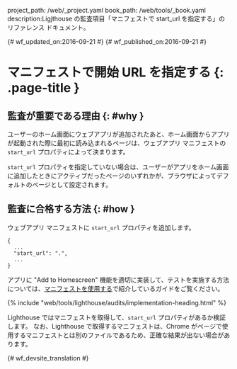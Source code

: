 project_path: /web/_project.yaml
book_path: /web/tools/_book.yaml
description:Ligjthouse の監査項目「マニフェストで start_url を指定する」のリファレンス ドキュメント。

{# wf_updated_on:2016-09-21 #}
{# wf_published_on:2016-09-21 #}

#  マニフェストで開始 URL を指定する {: .page-title }

##  監査が重要である理由 {: #why }

ユーザーのホーム画面にウェブアプリが追加されたあと、ホーム画面からアプリが起動された際に最初に読み込まれるページは、ウェブアプリ マニフェストの `start_url`
プロパティによって決まります。


`start_url` プロパティを指定していない場合は、ユーザーがアプリをホーム画面に追加したときにアクティブだったページのいずれかが、ブラウザによってデフォルトのページとして設定されます。


##  監査に合格する方法 {: #how }

ウェブアプリ マニフェストに `start_url` プロパティを追加します。

    {
      ...
      "start_url": ".",
      ...
    }

アプリに "Add to Homescreen"
機能を適切に実装して、テストを実施する方法については、[マニフェストを使用する](manifest-exists#how)で紹介しているガイドをご覧ください。


{% include "web/tools/lighthouse/audits/implementation-heading.html" %}

Lighthouse ではマニフェストを取得して、`start_url` プロパティがあるか検証します。
なお、Lighthouse で取得するマニフェストは、Chrome がページで使用するマニフェストとは別のファイルであるため、正確な結果が出ない場合があります。



{# wf_devsite_translation #}
